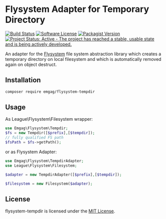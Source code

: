 # Flysystem Adapter for Temporary Directory

[![Build Status](https://img.shields.io/travis/emgag/flysystem-tempdir/master.svg?style=flat-square)](https://travis-ci.org/emgag/flysystem-tempdir)
[![Software License](https://img.shields.io/badge/license-MIT-brightgreen.svg?style=flat-square)](LICENSE)
[![Packagist Version](https://img.shields.io/packagist/v/emgag/flysystem-tempdir.svg?style=flat-square)](https://packagist.org/packages/emgag/flysystem-tempdir)
[![Project Status: Active - The project has reached a stable, usable state and is being actively developed.](http://www.repostatus.org/badges/0.1.0/active.svg)](http://www.repostatus.org/#active)

An adapter for the [Flysystem](https://github.com/thephpleague/flysystem) file 
system abstraction library which creates a temporary directory on local filesystem
and which is automatically removed again on object destruct.

## Installation

```bash
composer require emgag/flysystem-tempdir
```

## Usage


As League\Flysystem\Filesystem wrapper:

```php
use Emgag\Flysystem\Tempdir;
$fs = new Tempdir([$prefix],[$tempdir]);
// fully qualified FS path
$fsPath = $fs->getPath();
```


or as Flysystem Adapter:

```php
use Emgag\Flysystem\TempdirAdapter;
use League\Flysystem\Filesystem;

$adapter = new TempdirAdapter([$prefix],[$tempdir]);

$filesystem = new Filesystem($adapter);
```

## License

flysystem-tempdir is licensed under the [MIT License](http://opensource.org/licenses/MIT).

